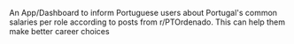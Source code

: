 An App/Dashboard to inform Portuguese users about Portugal's common salaries per role according to posts from r/PTOrdenado. 
This can help them make better career choices
